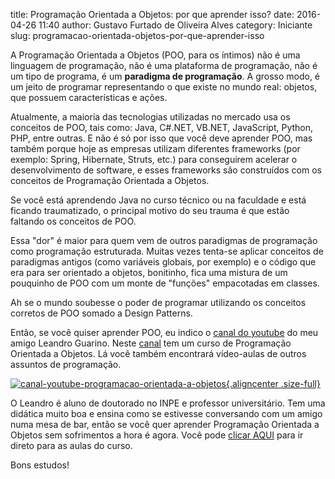 title: Programação Orientada a Objetos: por que aprender isso?
date: 2016-04-26 11:40
author: Gustavo Furtado de Oliveira Alves
category: Iniciante
slug: programacao-orientada-objetos-por-que-aprender-isso

A Programação Orientada a Objetos (POO, para os íntimos) não é uma
linguagem de programação, não é uma plataforma de programação, não é um
tipo de programa, é um **paradigma de programação**. A grosso modo, é um
jeito de programar representando o que existe no mundo real: objetos,
que possuem características e ações.

Atualmente, a maioria das tecnologias utilizadas no mercado usa os
conceitos de POO, tais como: Java, C\#.NET, VB.NET, JavaScript, Python,
PHP, entre outras. E não é só por isso que você deve aprender POO, mas
também porque hoje as empresas utilizam diferentes frameworks (por
exemplo: Spring, Hibernate, Struts, etc.) para conseguirem acelerar o
desenvolvimento de software, e esses frameworks são construídos com os
conceitos de Programação Orientada a Objetos.

Se você está aprendendo Java no curso técnico ou na faculdade e está
ficando traumatizado, o principal motivo do seu trauma é que estão
faltando os conceitos de POO.

Essa "dor" é maior para quem vem de outros paradigmas de programação
como programação estruturada. Muitas vezes tenta-se aplicar conceitos de
paradigmas antigos (como variáveis globais, por exemplo) e o código que
era para ser orientado a objetos, bonitinho, fica uma mistura de um
pouquinho de POO com um monte de "funções" empacotadas em classes.

Ah se o mundo soubesse o poder de programar utilizando os conceitos
corretos de POO somado a Design Patterns.

Então, se você quiser aprender POO, eu indico o [canal do
youtube](https://goo.gl/C7Sq8Z) do meu amigo Leandro Guarino. Neste
[canal](https://goo.gl/C7Sq8Z) tem um curso de Programação Orientada a
Objetos. Lá você também encontrará vídeo-aulas de outros assuntos de
programação.

[![canal-youtube-programacao-orientada-a-objetos](/images/programacao-orientada-objetos-por-que-aprender-isso/canal-youtube-programacao-orientada-a-objetos.png){.aligncenter .size-full}](https://goo.gl/C7Sq8Z)

O Leandro é aluno de doutorado no INPE e professor universitário. Tem
uma didática muito boa e ensina como se estivesse conversando com um
amigo numa mesa de bar, então se você quer aprender Programação
Orientada a Objetos sem sofrimentos a hora é agora. Você pode [clicar
AQUI](https://goo.gl/C7Sq8Z) para ir direto para as aulas do curso.

Bons estudos!
